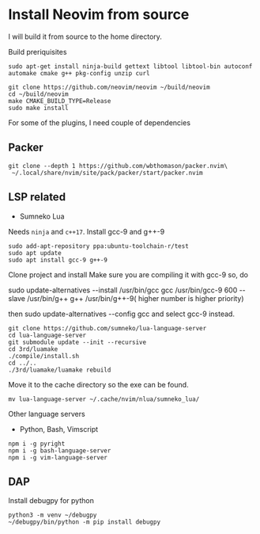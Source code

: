 # Install Neovim from source
I will build it from source to the home directory. 

Build preriquisites

`sudo apt-get install ninja-build gettext libtool libtool-bin autoconf automake cmake g++ pkg-config unzip curl`

```
git clone https://github.com/neovim/neovim ~/build/neovim 
cd ~/build/neovim
make CMAKE_BUILD_TYPE=Release
sudo make install

```
For some of the plugins, I need couple of dependencies
## Packer
```
git clone --depth 1 https://github.com/wbthomason/packer.nvim\
 ~/.local/share/nvim/site/pack/packer/start/packer.nvim
```
## LSP related
* Sumneko Lua

Needs  `ninja` and `c++17`. Install gcc-9 and g++-9


```
sudo add-apt-repository ppa:ubuntu-toolchain-r/test
sudo apt update
sudo apt install gcc-9 g++-9

```
Clone project and install
Make sure you are compiling it with gcc-9 so, do 

sudo update-alternatives --install /usr/bin/gcc gcc /usr/bin/gcc-9 600 --slave /usr/bin/g++ g++ /usr/bin/g++-9( higher number is higher priority)

then 
sudo update-alternatives --config gcc and select gcc-9 instead.

```
git clone https://github.com/sumneko/lua-language-server
cd lua-language-server
git submodule update --init --recursive
cd 3rd/luamake
./compile/install.sh
cd ../..
./3rd/luamake/luamake rebuild

```
Move it to the cache directory so the exe can be found.

`mv lua-language-server ~/.cache/nvim/nlua/sumneko_lua/ `

Other language servers
* Python, Bash, Vimscript
```
npm i -g pyright
npm i -g bash-language-server
npm i -g vim-language-server

```
## DAP 
Install debugpy for python
```
python3 -m venv ~/debugpy
~/debugpy/bin/python -m pip install debugpy

```

  

